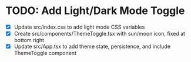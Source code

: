# TODO: Add Light/Dark Mode Toggle

- [x] Update src/index.css to add light mode CSS variables
- [x] Create src/components/ThemeToggle.tsx with sun/moon icon, fixed at bottom right
- [x] Update src/App.tsx to add theme state, persistence, and include ThemeToggle component
